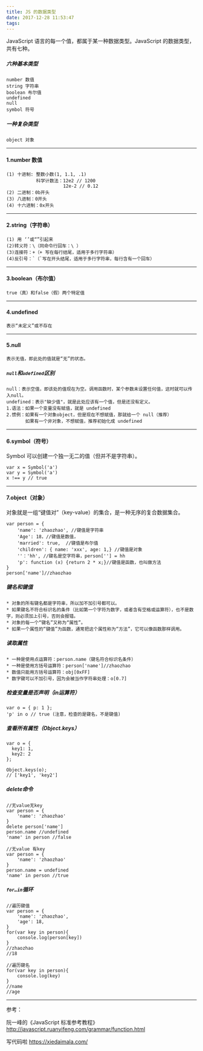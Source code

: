 ```yaml
---
title: JS 的数据类型
date: 2017-12-28 11:53:47
tags:
---
```

JavaScript 语言的每一个值，都属于某一种数据类型。JavaScript 的数据类型，共有七种。

##### 六种基本类型

	number 数值
	string 字符串
	boolean 布尔值
	undefined 
	null
	symbol 符号
	
##### 一种复杂类型

	object 对象

-------

#### 1.number 数值

	(1) 十进制: 整数小数(1, 1.1, .1)
               科学计数法：12e2 // 1200
				   	     12e-2 // 0.12
	(2) 二进制：0b开头
	(3) 八进制：0开头
	(4) 十六进制：0x开头
-------

#### 2.string（字符串）
 
	(1) 用 ‘’或“”引起来
	(2)转义符：\（同命令行回车：\ ）
	(3)连接符：+（+ 写在每行结尾，适用于多行字符串）
	(4)反引号：`（`写在开头结尾，适用于多行字符串，每行含有一个回车）
-------

#### 3.boolean（布尔值）

	true（真）和false（假）两个特定值
	
-------

#### 4.undefined

	表示“未定义”或不存在
         
-------

#### 5.null

	表示无值，即此处的值就是“无”的状态。

##### `null`和`udefined`区别

	null：表示空值，即该处的值现在为空。调用函数时，某个参数未设置任何值，这时就可以传入null。
	undefined：表示"缺少值"，就是此处应该有一个值，但是还没有定义。
	1.语法：如果一个变量没有赋值，就是 undefined
	2.惯例：如果有一个对象object，但是现在不想赋值，那就给一个 null（推荐）
	       如果有一个非对象，不想赋值，推荐初始化成 undefined 
-------

#### 6.symbol（符号）
Symbol 可以创建一个独一无二的值（但并不是字符串）。

	var x = Symbol('a')
	var y = Symbol('a')
	x !== y // true
 
-------

#### 7.object（对象）

对象就是一组“键值对”（key-value）的集合，是一种无序的复合数据集合。

	var person = {
		'name': 'zhaozhao', //键值是字符串
		'Age': 18，//键值是数值，
		'married': true,  //键值是布尔值
		'children': { name: 'xxx', age: 1,} //键值是对象
		''：'hh', //键名是空字符串，person[''] = hh
		'p': function (x) {return 2 * x;}//键值是函数，也叫做方法
 	} 
 	person['name']//zhaozhao
   
##### 键名和键值
    
	* 对象的所有键名都是字符串，所以加不加引号都可以。
	* 如果键名不符合标识名的条件（比如第一个字符为数字，或者含有空格或运算符），也不是数字，则必须加上引号，否则会报错。   
	* 对象的每一个“键名”又称为“属性”。
	* 如果一个属性的“键值”为函数，通常把这个属性称为“方法”，它可以像函数那样调用。 
    
##### 读取属性

	* 一种是使用点运算符：person.name（键名符合标识名条件）
	* 一种是使用方括号运算符：person['name']//zhaozhao
	* 数值只能用方括号运算符：obj[0xFF]
	* 数字键可以不加引号，因为会被当作字符串处理：o[0.7]
             
##### 检查变量是否声明（in运算符）

	var o = { p: 1 };
	'p' in o // true (注意，检查的是键名，不是键值)
	
##### 查看所有属性（Object.keys）	

	var o = {
	  key1: 1,
	  key2: 2
	};
	
	Object.keys(o);
	// ['key1', 'key2']
	
##### delete命令

	//无value无key
	var person = {
		'name': 'zhaozhao'
 	} 
 	delete person['name']
 	person.name //undefined
 	'name' in person //false
 	
 	//无value 有key
 	var person = {
		'name': 'zhaozhao'
 	} 
 	person.name = undefined
 	'name' in person //true
 	
##### `for…in`循环

	//遍历键值
	var person = {
		'name': 'zhaozhao',
		'age': 18,
 	} 	
 	for(var key in person){
 		console.log(person[key])
 	}
 	//zhaozhao
	//18
	
	//遍历键名
	for(var key in person){
 		console.log(key)
 	}
	//name
	//age
-------
参考：

阮一峰的《JavaScript 标准参考教程》<http://javascript.ruanyifeng.com/grammar/function.html>

写代码啦 <https://xiedaimala.com/>